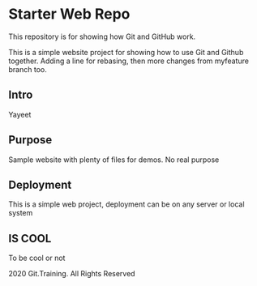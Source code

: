 # Starter Web Repo

This repository is for showing how Git and GitHub work.

This is a simple website project for showing how to use Git and Github together. Adding a line for rebasing, then more changes from myfeature branch too.

## Intro

Yayeet

## Purpose

Sample website with plenty of files for demos. No real purpose

## Deployment

This is a simple web project, deployment can be on any server or local system

## IS COOL

To be cool or not

2020 Git.Training. All Rights Reserved